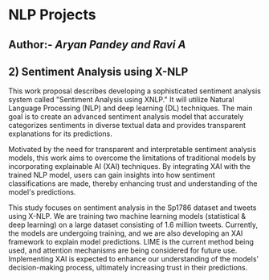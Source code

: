 # NLP Projects
## Author:- ***Aryan Pandey and Ravi A***

## 2) Sentiment Analysis using X-NLP

This work proposal describes developing a sophisticated sentiment analysis system called "Sentiment Analysis using XNLP." It will utilize Natural Language Processing (NLP) and deep learning (DL) techniques. The main goal is to create an advanced sentiment analysis model that accurately categorizes sentiments in diverse textual data and provides transparent explanations for its predictions.

Motivated by the need for transparent and interpretable sentiment analysis models, this work aims to overcome the limitations of traditional models by incorporating explainable AI (XAI) techniques. By integrating XAI with the trained NLP model, users can gain insights into how sentiment classifications are made, thereby enhancing trust and understanding of the model's predictions.

This study focuses on sentiment analysis in the Sp1786 dataset and tweets using X-NLP. We are training two machine learning models (statistical & deep learning) on a large dataset consisting of 1.6 million tweets. Currently, the models are undergoing training, and we are also developing an XAI framework to explain model predictions. LIME is the current method being used, and attention mechanisms are being considered for future use. Implementing XAI is expected to enhance our understanding of the models’ decision-making process, ultimately increasing trust in their predictions.
